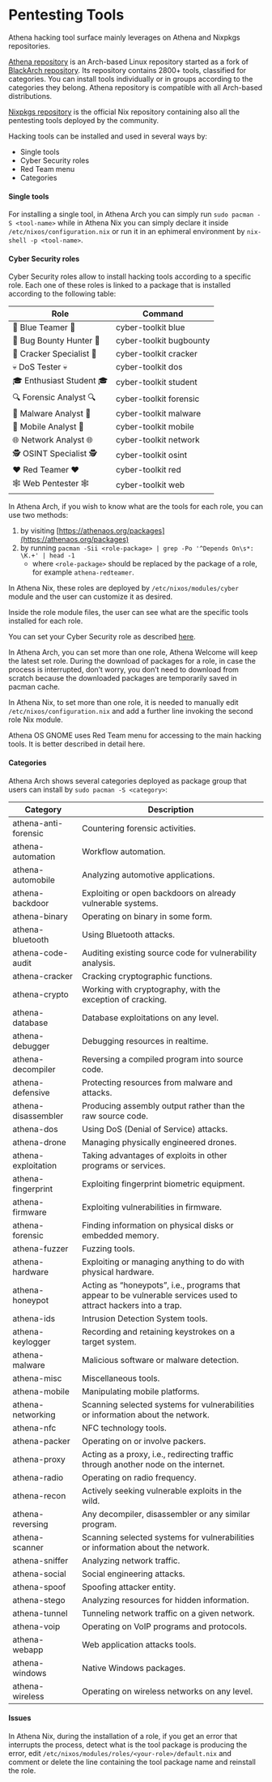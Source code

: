 # Pentesting Tools

Athena hacking tool surface mainly leverages on Athena and Nixpkgs repositories.

[Athena repository](https://github.com/Athena-OS/athena) is an Arch-based Linux repository started as a fork of [BlackArch repository](https://github.com/BlackArch/blackarch/). Its repository contains 2800+ tools, classified for categories. You can install tools individually or in groups according to the categories they belong. Athena repository is compatible with all Arch-based distributions.

[Nixpkgs repository](https://github.com/NixOS/nixpkgs/) is the official Nix repository containing also all the pentesting tools deployed by the community.

Hacking tools can be installed and used in several ways by:

* Single tools
* Cyber Security roles
* Red Team menu
* Categories

#### Single tools <a href="#single-tools" id="single-tools"></a>

For installing a single tool, in Athena Arch you can simply run `sudo pacman -S <tool-name>` while in Athena Nix you can simply declare it inside `/etc/nixos/configuration.nix` or run it in an ephimeral environment by `nix-shell -p <tool-name>`.

#### Cyber Security roles <a href="#cyber-security-roles" id="cyber-security-roles"></a>

Cyber Security roles allow to install hacking tools according to a specific role. Each one of these roles is linked to a package that is installed according to the following table:

| Role                     | Command                 |
| ------------------------ | ----------------------- |
| 💙 Blue Teamer 💙        | cyber-toolkit blue      |
| 🐞 Bug Bounty Hunter 🐞  | cyber-toolkit bugbounty |
| 🍘 Cracker Specialist 🍘 | cyber-toolkit cracker   |
| 💀 DoS Tester 💀         | cyber-toolkit dos       |
| 🎓 Enthusiast Student 🎓 | cyber-toolkit student   |
| 🔍 Forensic Analyst 🔍   | cyber-toolkit forensic  |
| 🦠 Malware Analyst 🦠    | cyber-toolkit malware   |
| 📱 Mobile Analyst 📱     | cyber-toolkit mobile    |
| 🌐 Network Analyst 🌐    | cyber-toolkit network   |
| 🕵️ OSINT Specialist 🕵️ | cyber-toolkit osint     |
| ❤️ Red Teamer ❤️         | cyber-toolkit red       |
| 🕸️ Web Pentester 🕸️    | cyber-toolkit web       |

In Athena Arch, if you wish to know what are the tools for each role, you can use two methods:

1. by visiting [https://athenaos.org/packages](https://athenaos.org/packages)
2. by running `pacman -Sii <role-package> | grep -Po '^Depends On\s*: \K.+' | head -1`
   * where `<role-package>` should be replaced by the package of a role, for example `athena-redteamer`.

In Athena Nix, these roles are deployed by `/etc/nixos/modules/cyber` module and the user can customize it as desired.

Inside the role module files, the user can see what are the specific tools installed for each role.

You can set your Cyber Security role as described [here](https://about/en/resources/athena-welcome/#cyber-security-roles).

In Athena Arch, you can set more than one role, Athena Welcome will keep the latest set role. During the download of packages for a role, in case the process is interrupted, don’t worry, you don’t need to download from scratch because the downloaded packages are temporarily saved in pacman cache.

In Athena Nix, to set more than one role, it is needed to manually edit `/etc/nixos/configuration.nix` and add a further line invoking the second role Nix module.

Athena OS GNOME uses Red Team menu for accessing to the main hacking tools. It is better described in detail here.

#### Categories <a href="#categories" id="categories"></a>

Athena Arch shows several categories deployed as package group that users can install by `sudo pacman -S <category>`:

| Category             | Description                                                                                                      |
| -------------------- | ---------------------------------------------------------------------------------------------------------------- |
| athena-anti-forensic | Countering forensic activities.                                                                                  |
| athena-automation    | Workflow automation.                                                                                             |
| athena-automobile    | Analyzing automotive applications.                                                                               |
| athena-backdoor      | Exploiting or open backdoors on already vulnerable systems.                                                      |
| athena-binary        | Operating on binary in some form.                                                                                |
| athena-bluetooth     | Using Bluetooth attacks.                                                                                         |
| athena-code-audit    | Auditing existing source code for vulnerability analysis.                                                        |
| athena-cracker       | Cracking cryptographic functions.                                                                                |
| athena-crypto        | Working with cryptography, with the exception of cracking.                                                       |
| athena-database      | Database exploitations on any level.                                                                             |
| athena-debugger      | Debugging resources in realtime.                                                                                 |
| athena-decompiler    | Reversing a compiled program into source code.                                                                   |
| athena-defensive     | Protecting resources from malware and attacks.                                                                   |
| athena-disassembler  | Producing assembly output rather than the raw source code.                                                       |
| athena-dos           | Using DoS (Denial of Service) attacks.                                                                           |
| athena-drone         | Managing physically engineered drones.                                                                           |
| athena-exploitation  | Taking advantages of exploits in other programs or services.                                                     |
| athena-fingerprint   | Exploiting fingerprint biometric equipment.                                                                      |
| athena-firmware      | Exploiting vulnerabilities in firmware.                                                                          |
| athena-forensic      | Finding information on physical disks or embedded memory.                                                        |
| athena-fuzzer        | Fuzzing tools.                                                                                                   |
| athena-hardware      | Exploiting or managing anything to do with physical hardware.                                                    |
| athena-honeypot      | Acting as “honeypots”, i.e., programs that appear to be vulnerable services used to attract hackers into a trap. |
| athena-ids           | Intrusion Detection System tools.                                                                                |
| athena-keylogger     | Recording and retaining keystrokes on a target system.                                                           |
| athena-malware       | Malicious software or malware detection.                                                                         |
| athena-misc          | Miscellaneous tools.                                                                                             |
| athena-mobile        | Manipulating mobile platforms.                                                                                   |
| athena-networking    | Scanning selected systems for vulnerabilities or information about the network.                                  |
| athena-nfc           | NFC technology tools.                                                                                            |
| athena-packer        | Operating on or involve packers.                                                                                 |
| athena-proxy         | Acting as a proxy, i.e., redirecting traffic through another node on the internet.                               |
| athena-radio         | Operating on radio frequency.                                                                                    |
| athena-recon         | Actively seeking vulnerable exploits in the wild.                                                                |
| athena-reversing     | Any decompiler, disassembler or any similar program.                                                             |
| athena-scanner       | Scanning selected systems for vulnerabilities or information about the network.                                  |
| athena-sniffer       | Analyzing network traffic.                                                                                       |
| athena-social        | Social engineering attacks.                                                                                      |
| athena-spoof         | Spoofing attacker entity.                                                                                        |
| athena-stego         | Analyzing resources for hidden information.                                                                      |
| athena-tunnel        | Tunneling network traffic on a given network.                                                                    |
| athena-voip          | Operating on VoIP programs and protocols.                                                                        |
| athena-webapp        | Web application attacks tools.                                                                                   |
| athena-windows       | Native Windows packages.                                                                                         |
| athena-wireless      | Operating on wireless networks on any level.                                                                     |

#### Issues <a href="#issues" id="issues"></a>

In Athena Nix, during the installation of a role, if you get an error that interrupts the process, detect what is the tool package is producing the error, edit `/etc/nixos/modules/roles/<your-role>/default.nix` and comment or delete the line containing the tool package name and reinstall the role.
